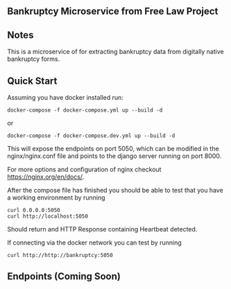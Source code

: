 Bankruptcy Microservice from Free Law Project
---------------------------------------------

## Notes

This is a microservice of for extracting bankruptcy data from digitally native bankruptcy forms.

## Quick Start

Assuming you have docker installed run:

    docker-compose -f docker-compose.yml up --build -d

or 

    docker-compose -f docker-compose.dev.yml up --build -d

This will expose the endpoints on port 5050, which can be modified in the nginx/nginx.conf file and points to the django server running on port 8000.

For more options and configuration of nginx checkout https://nginx.org/en/docs/.

After the compose file has finished you should be able to test that you have a working environment by running

    curl 0.0.0.0:5050
    curl http://localhost:5050

Should return and HTTP Response containing Heartbeat detected.

If connecting via the docker network you can test by running

    curl http://http://bankruptcy:5050

## Endpoints (Coming Soon)

